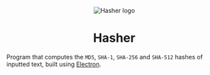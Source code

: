 <p align="center"><img src="https://user-images.githubusercontent.com/43512442/53751905-062b9400-3eb6-11e9-93f4-7af4cf88a356.png" alt="Hasher logo"></img></p>
<h1 align="center">Hasher</h1>

Program that computes the `MD5`, `SHA-1`, `SHA-256` and `SHA-512` hashes of inputted text, built using [Electron](https://electronjs.org).
